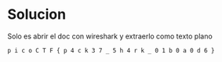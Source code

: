 # Solucion
Solo es abrir el doc con wireshark y extraerlo como texto plano 
```
p i c o C T F { p 4 c k 3 7 _ 5 h 4 r k _ 0 1 b 0 a 0 d 6 }
```